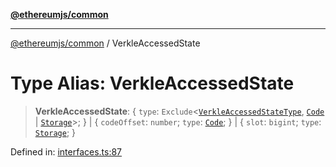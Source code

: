 [**@ethereumjs/common**](../README.md)

***

[@ethereumjs/common](../README.md) / VerkleAccessedState

# Type Alias: VerkleAccessedState

> **VerkleAccessedState**: \{ `type`: `Exclude`\<[`VerkleAccessedStateType`](../enumerations/VerkleAccessedStateType.md), [`Code`](../enumerations/VerkleAccessedStateType.md#code) \| [`Storage`](../enumerations/VerkleAccessedStateType.md#storage)\>; \} \| \{ `codeOffset`: `number`; `type`: [`Code`](../enumerations/VerkleAccessedStateType.md#code); \} \| \{ `slot`: `bigint`; `type`: [`Storage`](../enumerations/VerkleAccessedStateType.md#storage); \}

Defined in: [interfaces.ts:87](https://github.com/Dargon789/ethereumjs-monorepo/blob/master/packages/common/src/interfaces.ts#L87)
